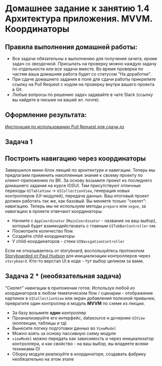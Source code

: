# Домашнее задание к занятию 1.4 	Архитектура приложения. MVVM. Координаторы

## Правила выполнения домашней работы:

* Все задачи обязательны к выполнению для получения зачета, кроме задач со звездочкой. Присылать на проверку можно каждую задачу по отдельности или все задачи вместе. Во время проверки по частям ваша домашняя работа будет со статусом "На доработке".
* При сдаче домашнего задания в поле для сдачи работы прикрепите ссылку на Pull Request с кодом на проверку внутри вашего проекта в Git.
* Любые вопросы по решению задач задавайте в чате Slack (ссылку вы найдете в письме на вашей эл. почте).

## Оформление результата:

[Инструкция по использованию Pull Request для сдачи дз](https://github.com/netology-code/iosint-homeworks/blob/main/Pull%20request's%20guideline.md)

## Задача 1
## Построить навигацию через координаторы

Завершился мини-блок лекций по архитектуре и навигации. Теперь мы предлагаем применить накопленные знания к своему проекту по клиент-приложению по ВК. За основу возьмите проект из последнего домашнего задания на курсе IOSUI. Там присутствуют отличные переходы `UITableView` -> `UICollectionView`, генерация новых контроллеров (UI-модулей), передача данных.
Ваш итоговый проект должен работать так же, как базовый. Вы меняете только "скелет": навигацию. Теперь мы не используем методы `prepare` или `segue`, за навигацию в проекте отвечают координаторы.

* Начните с `AppCoordinator` (`MainCoordinator` - название на ваш выбор), который будет взаимодействовать с главным `UITabBarController` ом.
* Посмотрите количество flow. 
* Создайте child-координаторы
* У child-координаторов - стеки `UINavigationController`

Если не отказываетесь от storyboard, воспользуйтесь протоколом [Storyboarded от Paul Hudson](https://www.hackingwithswift.com/articles/71/how-to-use-the-coordinator-pattern-in-ios-apps) для инициализации контроллеров через `storyboard`. Кто-то верстал UI в коде - тут выбор целиком за вами.

## Задача 2 * (необязательная задача)

"Скелет" навигации в приложении готов.
Используя любой из координаторов в любом тематическом flow / сценарии - отображение картинок в `UICollectionView` или экран добавления полезной привычки, превратите один контроллер в модуль **MVVM** по схеме из лекции.

* За базу возьмите **один** контроллер
* Проанализируйте его интерфейс, datasource и дочерние `UIView` (коллекции, таблицы и тд)
* Вынесите логику подготовки данных во `ViewModel`
* Можно взять за основу пассивную схему модуля
* `viewModel` можно передать как зависимость и через инициализатор контроллера, и как свойство - на ваш выбор, вы владеете всеми техниками DI
* Сборку модуля реализуйте в координаторе, создавать фабрику необязательно на этом этапе
